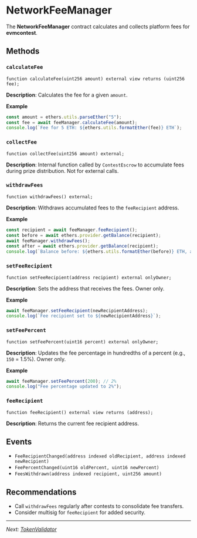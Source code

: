 # NetworkFeeManager

The **NetworkFeeManager** contract calculates and collects platform fees for **evmcontest**.

## Methods

### `calculateFee`

```solidity
function calculateFee(uint256 amount) external view returns (uint256 fee);
```

**Description**: Calculates the fee for a given `amount`.

**Example**

```js
const amount = ethers.utils.parseEther("5");
const fee = await feeManager.calculateFee(amount);
console.log(`Fee for 5 ETH: ${ethers.utils.formatEther(fee)} ETH`);
```

### `collectFee`

```solidity
function collectFee(uint256 amount) external;
```

**Description**: Internal function called by `ContestEscrow` to accumulate fees during prize distribution. Not for external calls.

### `withdrawFees`

```solidity
function withdrawFees() external;
```

**Description**: Withdraws accumulated fees to the `feeRecipient` address.

**Example**

```js
const recipient = await feeManager.feeRecipient();
const before = await ethers.provider.getBalance(recipient);
await feeManager.withdrawFees();
const after = await ethers.provider.getBalance(recipient);
console.log(`Balance before: ${ethers.utils.formatEther(before)} ETH, after: ${ethers.utils.formatEther(after)}`);
```

### `setFeeRecipient`

```solidity
function setFeeRecipient(address recipient) external onlyOwner;
```

**Description**: Sets the address that receives the fees. Owner only.

**Example**

```js
await feeManager.setFeeRecipient(newRecipientAddress);
console.log(`Fee recipient set to ${newRecipientAddress}`);
```

### `setFeePercent`

```solidity
function setFeePercent(uint16 percent) external onlyOwner;
```

**Description**: Updates the fee percentage in hundredths of a percent (e.g., `150` = 1.5%). Owner only.

**Example**

```js
await feeManager.setFeePercent(200); // 2%
console.log("Fee percentage updated to 2%");
```

### `feeRecipient`

```solidity
function feeRecipient() external view returns (address);
```

**Description**: Returns the current fee recipient address.

## Events

- `FeeRecipientChanged(address indexed oldRecipient, address indexed newRecipient)`
- `FeePercentChanged(uint16 oldPercent, uint16 newPercent)`
- `FeesWithdrawn(address indexed recipient, uint256 amount)`

## Recommendations

- Call `withdrawFees` regularly after contests to consolidate fee transfers.
- Consider multisig for `feeRecipient` for added security.


---
*Next: [*TokenValidator*](tokenValidator.md)*